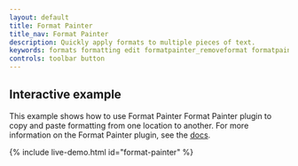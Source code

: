 ```yaml
---
layout: default
title: Format Painter
title_nav: Format Painter
description: Quickly apply formats to multiple pieces of text.
keywords: formats formatting edit formatpainter_removeformat formatpainter_tableformats formatpainter_blacklisted_formats format painter configuration
controls: toolbar button
---
```



## Interactive example

This example shows how to use Format Painter Format Painter plugin to copy and paste formatting from one location to another. For more information on the Format Painter plugin, see the [docs]({{site.baseurl}}/plugins/formatpainter/).

{% include live-demo.html id="format-painter" %}